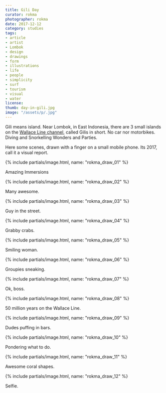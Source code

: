 ```yaml
---
title: Gili Day
curator: rokma
photographer: rokma
date: 2017-12-12
category: studies
tags:
- article
- artist
- Lombok
- design
- drawings
- form
- illustrations
- life
- people
- simplicity
- surf
- tourism
- visual
- water
license:
thumb: day-in-gili.jpg
image: "/assets/p/.jpg"
---
```


Gili means island. Near Lombok, in East Indonesia, there are 3 small islands on the [Wallace Line channel](https://en.wikipedia.org/wiki/Wallace_Line), called Gilis in short. No car nor motorbikes. Diving and Snorkelling Wonders and Parties.

Here some scenes, drawn with a finger on a small mobile phone. Its 2017, call it a visual report.

{% include partials/image.html, name: "rokma_draw_01" %}

Amazing Immersions

{% include partials/image.html, name: "rokma_draw_02" %}

Many awesome.

{% include partials/image.html, name: "rokma_draw_03" %}

Guy in the street.

{% include partials/image.html, name: "rokma_draw_04" %}

Grabby crabs.

{% include partials/image.html, name: "rokma_draw_05" %}

Smiling woman.

{% include partials/image.html, name: "rokma_draw_06" %}

Groupies sneaking.

{% include partials/image.html, name: "rokma_draw_07" %}

Ok, boss.

{% include partials/image.html, name: "rokma_draw_08" %}

50 million years on the Wallace Line.

{% include partials/image.html, name: "rokma_draw_09" %}

Dudes puffing in bars.

{% include partials/image.html, name: "rokma_draw_10" %}

Pondering what to do.

{% include partials/image.html, name: "rokma_draw_11" %}

Awesome coral shapes.

{% include partials/image.html, name: "rokma_draw_12" %}

Selfie.
